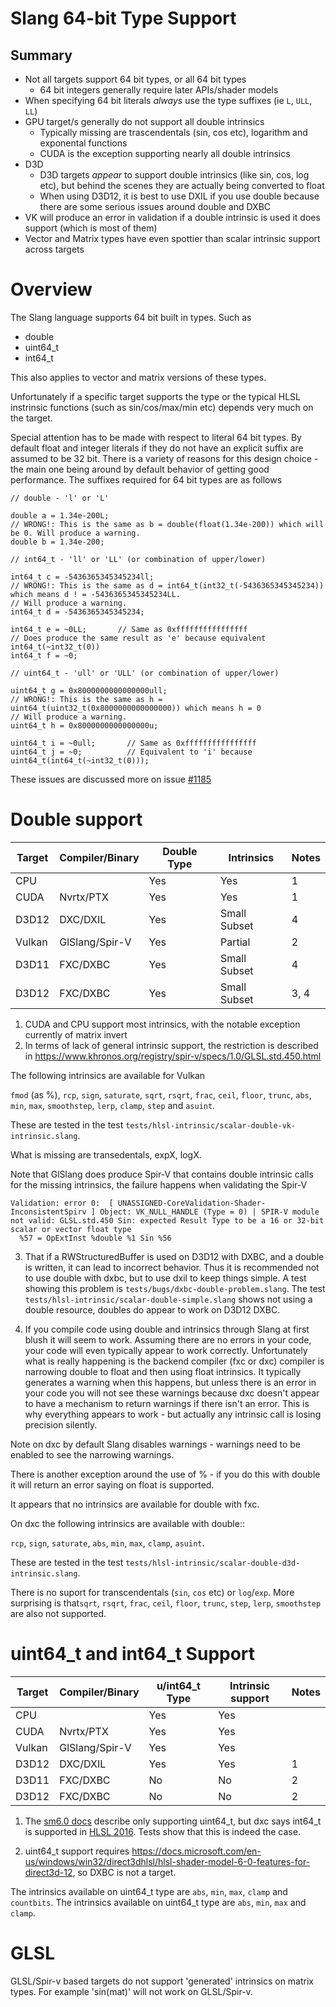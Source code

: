 Slang 64-bit Type Support
=========================

## Summary

* Not all targets support 64 bit types, or all 64 bit types 
  * 64 bit integers generally require later APIs/shader models
* When specifying 64 bit literals *always* use the type suffixes (ie `L`, `ULL`, `LL`) 
* GPU target/s generally do not support all double intrinsics 
  * Typically missing are trascendentals (sin, cos etc), logarithm and exponental functions
  * CUDA is the exception supporting nearly all double intrinsics
* D3D 
  * D3D targets *appear* to support double intrinsics (like sin, cos, log etc), but behind the scenes they are actually being converted to float
  * When using D3D12, it is best to use DXIL if you use double because there are some serious issues around double and DXBC
* VK will produce an error in validation if a double intrinsic is used it does support (which is most of them)
* Vector and Matrix types have even spottier than scalar intrinsic support across targets

Overview
========

The Slang language supports 64 bit built in types. Such as

* double
* uint64_t
* int64_t

This also applies to vector and matrix versions of these types. 

Unfortunately if a specific target supports the type or the typical HLSL instrinsic functions (such as sin/cos/max/min etc) depends very much on the target. 

Special attention has to be made with respect to literal 64 bit types. By default float and integer literals if they do not have an explicit suffix are assumed to be 32 bit. There is a variety of reasons for this design choice - the main one being around by default behavior of getting good performance. The suffixes required for 64 bit types are as follows

```
// double - 'l' or 'L'

double a = 1.34e-200L;
// WRONG!: This is the same as b = double(float(1.34e-200)) which will be 0. Will produce a warning.
double b = 1.34e-200; 

// int64_t - 'll' or 'LL' (or combination of upper/lower)

int64_t c = -5436365345345234ll;
// WRONG!: This is the same as d = int64_t(int32_t(-5436365345345234)) which means d ! = -5436365345345234LL. 
// Will produce a warning.
int64_t d = -5436365345345234;      

int64_t e = ~0LL;       // Same as 0xffffffffffffffff
// Does produce the same result as 'e' because equivalent int64_t(~int32_t(0))
int64_t f = ~0;         

// uint64_t - 'ull' or 'ULL' (or combination of upper/lower)

uint64_t g = 0x8000000000000000ull; 
// WRONG!: This is the same as h = uint64_t(uint32_t(0x8000000000000000)) which means h = 0
// Will produce a warning.
uint64_t h = 0x8000000000000000u;   

uint64_t i = ~0ull;       // Same as 0xffffffffffffffff
uint64_t j = ~0;          // Equivalent to 'i' because uint64_t(int64_t(~int32_t(0)));
```

These issues are discussed more on issue [#1185](https://github.com/shader-slang/slang/issues/1185)

Double support
==============

Target   | Compiler/Binary  |  Double Type   |   Intrinsics          |  Notes
---------|------------------|----------------|-----------------------|-----------
CPU      |                  |      Yes       |          Yes          |  1
CUDA     | Nvrtx/PTX        |      Yes       |          Yes          |  1
D3D12    | DXC/DXIL         |      Yes       |          Small Subset |  4 
Vulkan   | GlSlang/Spir-V   |      Yes       |          Partial      |  2
D3D11    | FXC/DXBC         |      Yes       |          Small Subset |  4
D3D12    | FXC/DXBC         |      Yes       |          Small Subset |  3, 4

1) CUDA and CPU support most intrinsics, with the notable exception currently of matrix invert
2) In terms of lack of general intrinsic support, the restriction is described in  https://www.khronos.org/registry/spir-v/specs/1.0/GLSL.std.450.html

The following intrinsics are available for Vulkan 

`fmod` (as %), `rcp`, `sign`, `saturate`, `sqrt`, `rsqrt`, `frac`, `ceil`, `floor`, `trunc`, `abs`, `min`, `max`, `smoothstep`, `lerp`, `clamp`, `step` and `asuint`. 

These are tested in the test `tests/hlsl-intrinsic/scalar-double-vk-intrinsic.slang`.

What is missing are transedentals, expX, logX. 

Note that GlSlang does produce Spir-V that contains double intrinsic calls for the missing intrinsics, the failure happens when validating the Spir-V 

```
Validation: error 0:  [ UNASSIGNED-CoreValidation-Shader-InconsistentSpirv ] Object: VK_NULL_HANDLE (Type = 0) | SPIR-V module not valid: GLSL.std.450 Sin: expected Result Type to be a 16 or 32-bit scalar or vector float type
  %57 = OpExtInst %double %1 Sin %56
```

3) That if a RWStructuredBuffer<double> is used on D3D12 with DXBC, and a double is written, it can lead to incorrect behavior. Thus it is recommended not to use double with dxbc, but to use dxil to keep things simple. A test showing this problem is `tests/bugs/dxbc-double-problem.slang`. The test `tests/hlsl-intrinsic/scalar-double-simple.slang` shows not using a double resource, doubles do appear to work on D3D12 DXBC. 

4) If you compile code using double and intrinsics through Slang at first blush it will seem to work. Assuming there are no errors in your code, your code will even typically appear to work correctly. Unfortunately what is really happening is the backend compiler (fxc or dxc) compiler is narrowing double to float and then using float intrinsics. It typically generates a warning when this happens, but unless there is an error in your code you will not see these warnings because dxc doesn't appear to have a mechanism to return warnings if there isn't an error. This is why everything appears to work - but actually any intrinsic call is losing precision silently. 

Note on dxc by default Slang disables warnings - warnings need to be enabled to see the narrowing warnings. 

There is another exception around the use of % - if you do this with double it will return an error saying on float is supported. 

It appears that no intrinsics are available for double with fxc. 

On dxc the following intrinsics are available with double::

`rcp`, `sign`, `saturate`, `abs`, `min`, `max`, `clamp`, `asuint`. 

These are tested in the test `tests/hlsl-intrinsic/scalar-double-d3d-intrinsic.slang`.

There is no suport for transcendentals (`sin`, `cos` etc) or `log`/`exp`. More surprising is that`sqrt`, `rsqrt`, `frac`, `ceil`, `floor`, `trunc`, `step`, `lerp`, `smoothstep` are also not supported.

uint64_t and int64_t Support
============================

Target   | Compiler/Binary  | u/int64_t Type |  Intrinsic support | Notes
---------|------------------|----------------|--------------------|--------
CPU      |                  |      Yes       |          Yes       |   
CUDA     | Nvrtx/PTX        |      Yes       |          Yes       |   
Vulkan   | GlSlang/Spir-V   |      Yes       |          Yes       |   
D3D12    | DXC/DXIL         |      Yes       |          Yes       |   1
D3D11    | FXC/DXBC         |      No        |          No        |   2
D3D12    | FXC/DXBC         |      No        |          No        |   2

1) The [sm6.0 docs](https://docs.microsoft.com/en-us/windows/win32/direct3dhlsl/hlsl-shader-model-6-0-features-for-direct3d-12) describe only supporting uint64_t, but dxc says int64_t is supported in [HLSL 2016](https://github.com/Microsoft/DirectXShaderCompiler/wiki/Language-Versions). Tests show that this is indeed the case.

2) uint64_t support requires https://docs.microsoft.com/en-us/windows/win32/direct3dhlsl/hlsl-shader-model-6-0-features-for-direct3d-12, so DXBC is not a target.

The intrinsics available on uint64_t type are `abs`, `min`, `max`, `clamp` and `countbits`.
The intrinsics available on uint64_t type are `abs`, `min`, `max` and `clamp`.

GLSL
====

GLSL/Spir-v based targets do not support 'generated' intrinsics on matrix types. For example 'sin(mat)' will not work on GLSL/Spir-v.

